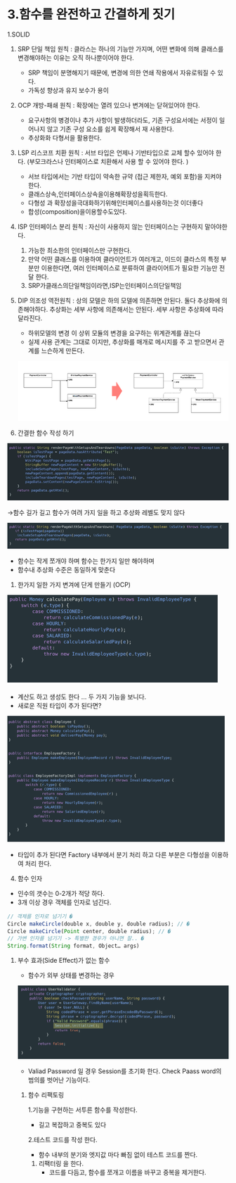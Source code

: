 # 3.함수를 완전하고 간결하게 짓기

1.SOLID

1. SRP 단일 책임 원칙 : 클라스는 하나의 기능만 가지며, 어떤 변화에 의해 클래스를 변경해야하는 이유는 오직 하나뿐이어야 한다. 
    - SRP 책임이 분명해지기 때문에, 변경에 의한 연쇄 작용에서 자유로워질 수 있다.
    - 가독성 향상과 유지 보수가 용이
2. OCP 개방-패쇄 원칙 : 확장에는 열려 있으나 변겨에는 닫혀있어야 한다. 
    - 요구사항의 병경이나 추가 사항이 발생하더라도, 기존 구성요서에는 서정이 일어나지 않고 기존 구성 요소를 쉽게 확장해서 재 사용한다.
    - 추상화화 다형서을 활용한다.
3. LSP 리스코프 치환 원칙 : 서브 타입은 언제나 기반타입으로 교체 할수 있어야 한다. (부모크라스나 인터페이스로 치환해서 사용 할 수 있어야 한다. )
    - 서브 타입에서는 기반 타입이 약속한 규약 (접근 제한자, 예외 포함)을 지켜야 한다.
    - 클래스상속,인터페이스상속을이용해확장성을획득한다.
    - 다형성 과 확장성을극대화하기위해인터페이스를사용하는것
    이더좋다
    - 합성(composition)을이용할수도있다.
4. ISP 인터페이스 분리 원칙 : 자신이 사용하지 않는 인터페이스는 구현하지 말아야한다. 
    1. 가능한 최소한의 인터페이스만 구현한다. 
    2. 만약 어떤 클래스를 이용하여 클라이언트가 여러개고, 이드이 클라스의 특정 부분만 이용한다면, 여러 인터페이스로 분류하여 클라이어트가 필요한 기능만 전달 한다. 
    3. SRP가클래스의단일책임이라면,ISP는인터페이스의단일책임
5. DIP 의조성 역전원칙 : 상의 모델은 하의 모델에 의존하면 안된다. 둘다 추상화에 의존해야하다.  추상화는 세부 사항에 의존해서는 안된다. 세부 사항은 추상화에 따라 달라진다. 
    - 하위모델의 변경 이 상위 모듈의 변경을 요구하는 위계관계를  끊는다
    - 실제 사용 관계는 그대로 이지만, 추상화를 매개로 메시지를 주
    고 받으면서 관계를 느슨하게 만든다.
    
    ![Untitled](image/3/Untitled.png)
    

2. 간결한 함수 작성 하기 

![Untitled](image/3/Untitled%201.png)

→함수 길가 길고 함수가 여려 가지 일을 하고 추상화 레벨도 맞지  않다 

![Untitled](image/3/Untitled%202.png)

- 함수는 작게 쪼개야 하며 함수는 한가지 일만 해야하며
- 함수내 추상화 수준은 동일하게 맞춘다
1. 한가지 일한 가지 변겨에 단게 만들기 (OCP)

![Untitled](image/3/Untitled%203.png)

- 계산도 하고 생성도 한다 ... 두 가지 기능을 보니다.
- 새로운 직원 타입이 추가 된다면?

![Untitled](image/3/Untitled%204.png)

- 타입이 추가 된다면 Factory 내부에서 분기 처리 하고 다른 부분은 다형성을 이용하여 처리 한다.

4. 함수 인자 

- 인수의 갯수는 0-2개가 적당 하다.
- 3개 이상 경우 객체를 인자로 넘긴다.

```jsx
// 객체를 인자로 넘기기 �
Circle makeCircle(double x, double y, double radius); // �
Circle makeCircle(Point center, double radius); // �
// 가변 인자를 넘기기 -> 특별한 경우가 아니면 잘.. �
String.format(String format, Object… args)
```

1. 부수 효과(Side Effect)가 없는 함수 
    - 함수가 외부 상태를 변경하는 경우
    
    ![Untitled](image/3/Untitled%205.png)
    
    - Valiad Password  일 경우 Session를 초기화 한다.  Check Paass word의 범의를 벗어난 기능이다.
    1. 함수 리팩토링 
        
        1.기능을 구현하는 서투른 함수를 작성한다. 
        
        - 길고 복잡하고 중복도 있다
        
        2.테스트 코드를 작성 한다. 
        
         - 함수 내부의 분기와 엣지값 마다 빠짐 없이 테스트 코드를 짠다. 
        
        1. 리팩터링 을 한다. 
            - 코드를 다듬고, 함수를 쪼개고 이름을 바꾸고 중복을 제거한다.